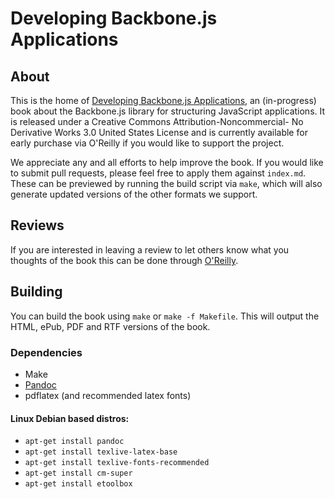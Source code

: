 # Developing Backbone.js Applications

## About

This is the home of [Developing Backbone.js Applications](http://shop.oreilly.com/product/0636920025344.do), an (in-progress) book about the 
Backbone.js library for structuring JavaScript applications. It is released under a 
Creative Commons Attribution-Noncommercial- No Derivative Works 3.0 United States License and is currently available for early purchase via O'Reilly if you would like to support the project.

We appreciate any and all efforts to help improve the book. If you would like to submit pull requests, please feel free to apply them against `index.md`. These can be previewed by running the build script via `make`, which will also generate updated versions of the other formats we support.

## Reviews

If you are interested in leaving a review to let others know what you thoughts of the book this can be done through [O'Reilly](http://shop.oreilly.com/product/0636920025344/ReviewSubmit.do?sortby=publicationDate?pageId=0636920025344.IP).

## Building

You can build the book using `make` or `make -f Makefile`. This will output the HTML, ePub, PDF and RTF versions of the book. 

### Dependencies

* Make
* [Pandoc](https://github.com/jgm/pandoc)
* pdflatex (and recommended latex fonts)

#### Linux Debian based distros:

* <code>apt-get install pandoc</code>
* <code>apt-get install texlive-latex-base</code>
* <code>apt-get install texlive-fonts-recommended</code>
* <code>apt-get install cm-super</code>
* <code>apt-get install etoolbox</code>
